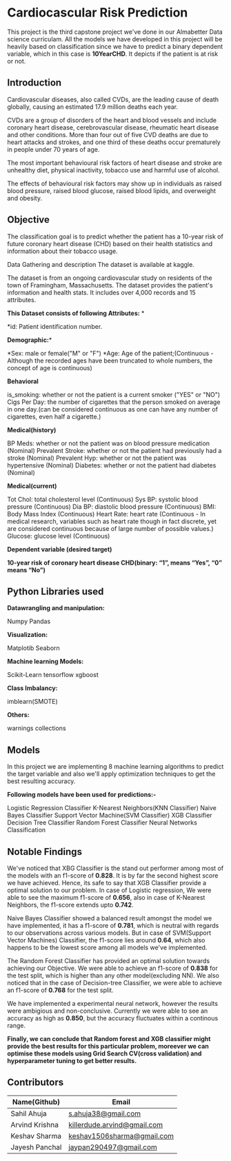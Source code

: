 # Cardiocascular Risk Prediction
This project is the third capstone project we've done in our Almabetter Data science curriculam. All the models we have developed in this project will be heavily based on classification since we have to predict a binary dependent variable, which in this case is **10YearCHD**. It depicts if the patient is at risk or not.

## Introduction
Cardiovascular diseases, also called CVDs, are the leading cause of death globally, causing an estimated 17.9 million deaths each year.

CVDs are a group of disorders of the heart and blood vessels and include coronary heart disease, cerebrovascular disease, rheumatic heart disease and other conditions. More than four out of five CVD deaths are due to heart attacks and strokes, and one third of these deaths occur prematurely in people under 70 years of age.

The most important behavioural risk factors of heart disease and stroke are unhealthy diet, physical inactivity, tobacco use and harmful use of alcohol.

The effects of behavioural risk factors may show up in individuals as raised blood pressure, raised blood glucose, raised blood lipids, and overweight and obesity.

## Objective
The classification goal is to predict whether the patient has a 10-year risk of future coronary heart disease (CHD) based on their health statistics and information about their tobacco usage.

Data Gathering and description
The dataset is available at kaggle.

The dataset is from an ongoing cardiovascular study on residents of the town of Framingham, Massachusetts. The dataset provides the patient's information and health stats. It includes over 4,000 records and 15 attributes.

**This Dataset consists of following Attributes:** *

  *id: Patient identification number.

**Demographic:***

  *Sex: male or female("M" or "F")
  *Age: Age of the patient;(Continuous - Although the recorded ages have been truncated to whole numbers, the concept of age is continuous)

**Behavioral**

is_smoking: whether or not the patient is a current smoker ("YES" or "NO")
Cigs Per Day: the number of cigarettes that the person smoked on average in one day.(can be considered continuous as one can have any number of cigarettes, even half a cigarette.)

**Medical(history)**

BP Meds: whether or not the patient was on blood pressure medication (Nominal)
Prevalent Stroke: whether or not the patient had previously had a stroke (Nominal)
Prevalent Hyp: whether or not the patient was hypertensive (Nominal)
Diabetes: whether or not the patient had diabetes (Nominal)

**Medical(current)**

Tot Chol: total cholesterol level (Continuous)
Sys BP: systolic blood pressure (Continuous)
Dia BP: diastolic blood pressure (Continuous)
BMI: Body Mass Index (Continuous)
Heart Rate: heart rate (Continuous - In medical research, variables such as heart rate though in fact discrete, yet are considered continuous because of large number of possible values.)
Glucose: glucose level (Continuous)

**Dependent variable (desired target)**

**10-year risk of coronary heart disease CHD(binary: “1”, means “Yes”, “0” means “No”)**
## Python Libraries used
**Datawrangling and manipulation:**

Numpy
Pandas

**Visualization:**

Matplotib
Seaborn

**Machine learning Models:**

Scikit-Learn
tensorflow
xgboost

**Class Imbalancy:**

imblearn(SMOTE)

**Others:**

warnings
collections
## Models
In this project we are implementing 8 machine learning algorithms to predict the target variable and also we'll apply optimization techniques to get the best resulting accuracy.

**Following models have been used for predictions:-**

Logistic Regression Classifier
K-Nearest Neighbors(KNN Classifier)
Naive Bayes Classifier
Support Vector Machine(SVM Classifier)
XGB Classifier
Decision Tree Classifier
Random Forest Classifier
Neural Networks Classification

## Notable Findings
We've noticed that XBG Classifier is the stand out performer among most of the models with an f1-score of **0.828**. It is by far the second highest score we have achieved. Hence, its safe to say that XGB Classifier provide a optimal solution to our problem. In case of Logistic regression, We were able to see the maximum f1-score of **0.656**, also in case of K-Nearest Neighbors, the f1-score extends upto **0.742**.

Naive Bayes Classifier showed a balanced result amongst the model we have implemented, it has a f1-score of **0.781**, which is neutral with regards to our observations across various models. But in case of SVM(Support Vector Machines) Classifier, the f1-score lies around **0.64**, which also happens to be the lowest score among all models we've implemented.

The Random Forest Classifier has provided an optimal solution towards achieving our Objective. We were able to achieve an f1-score of **0.838** for the test split, which is higher than any other model(excluding NN). We also noticed that in the case of Decision-tree Classifier, we were able to achieve an f1-score of **0.768** for the test split.

We have implemented a experimental neural network, however the results were ambigious and non-conclusive. Currently we were able to see an accuracy as high as **0.850**, but the accuracy fluctuates within a continous range.

**Finally, we can conclude that Random forest and XGB classifier might provide the best results for this particular problem, moreever we can optimise these models using Grid Search CV(cross validation) and hyperparameter tuning to get better results.**

## Contributors
| Name(Github) | Email |
| ------------ | ----- |
| Sahil Ahuja |	s.ahuja38@gmail.com |
| Arvind Krishna |	killerdude.arvind@gmail.com |
| Keshav Sharma |	keshav1506sharma@gmail.com |
| Jayesh Panchal	| jaypan290497@gmail.com |

